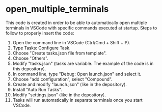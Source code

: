 # open_multiple_terminals
This code is created in order to be able to automatically open multiple terminals in VSCode with specific commands executed at startup. 
Steps to follow to properly insert the code: 
1. Open the command line in VSCode (Ctrl/Cmd + Shift + P).
2. Type Tasks: Configure Task.
3. Choose "Create tasks.json file from template".
4. Choose "Others".
5. Modify "tasks.json" (tasks are variable. The example of the code is in this depository).
6. In command line, type "Debug: Open launch.json" and select it.
7. Choose "add configuration", select "Compound".
9. Create and modify "launch.json" (like in the depository).
10. Install "Auto Run Tasks".
11. Modify "settings.json" (like in the depository).
12. Tasks will run automatically in separate terminals once you start VSCode.
